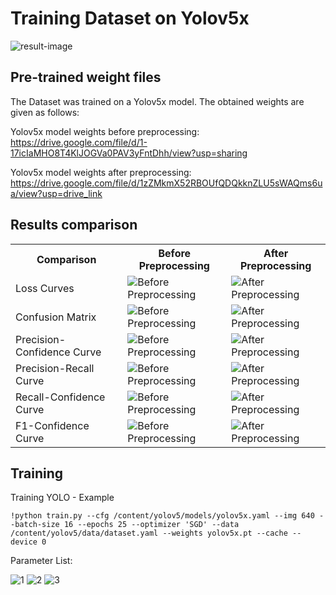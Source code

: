 # Training Dataset on Yolov5x

![result-image](https://github.com/oshani-jayawardane/Mammogram-Dataset/assets/66548835/c2b7913b-e119-4aba-bfda-fede8215f72c)

## Pre-trained weight files

The Dataset was trained on a Yolov5x model. The obtained weights are given as follows:

Yolov5x model weights before preprocessing:
https://drive.google.com/file/d/1-17icIaMHO8T4KlJOGVa0PAV3yFntDhh/view?usp=sharing 

Yolov5x model weights after preprocessing:
https://drive.google.com/file/d/1zZMkmX52RBOUfQDQkknZLU5sWAQms6ua/view?usp=drive_link

## Results comparison

<table>
     <tr>
          <th>Comparison</th>
          <th>Before Preprocessing</th>
          <th>After Preprocessing</th>
        </tr>
     <tr>
          <td>Loss Curves</td>
          <td><img src="https://github.com/oshani-jayawardane/Mammogram-Dataset/assets/66548835/1c901399-852b-46e4-81bf-e9ebc26a1aa2" alt="Before Preprocessing"></td>
          <td><img src="https://github.com/oshani-jayawardane/Mammogram-Dataset/assets/66548835/6fbf9b54-7a2b-4e3d-9abd-baae150024e6" alt="After Preprocessing"></td>
     </tr>
     <tr>
          <td>Confusion Matrix</td>
          <td><img src="![confusion_matrix](https://github.com/oshani-jayawardane/Mammogram-Dataset/assets/66548835/2060aeac-f154-4801-b46b-655736aa704c)
" alt="Before Preprocessing"></td>
          <td><img src="![confusion_matrix](https://github.com/oshani-jayawardane/Mammogram-Dataset/assets/66548835/e0dd7bdc-5aeb-433b-ab55-03e96d4dc7ae)" alt="After Preprocessing"></td>
     </tr>
     <tr>
          <td>Precision-Confidence Curve</td>
          <td><img src="![P_curve](https://github.com/oshani-jayawardane/Mammogram-Dataset/assets/66548835/f037c375-b224-481e-9a6e-d071a730a95d)
" alt="Before Preprocessing"></td>
          <td><img src="![P_curve](https://github.com/oshani-jayawardane/Mammogram-Dataset/assets/66548835/b9f4e12f-be2d-40eb-9bf5-4a082a5ca0fb)
" alt="After Preprocessing"></td>
     </tr>
     <tr>
          <td>Precision-Recall Curve</td>
          <td><img src="![PR_curve](https://github.com/oshani-jayawardane/Mammogram-Dataset/assets/66548835/1906bb69-53ab-41bb-9178-29d8f3a7b4de)
" alt="Before Preprocessing"></td>
          <td><img src="![PR_curve](https://github.com/oshani-jayawardane/Mammogram-Dataset/assets/66548835/b1628a3a-14a6-487a-ae67-66724bce8526)
" alt="After Preprocessing"></td>
     </tr>
     <tr>
          <td>Recall-Confidence Curve</td>
          <td><img src="![R_curve](https://github.com/oshani-jayawardane/Mammogram-Dataset/assets/66548835/16fe2810-b773-4840-a38e-58bd591b7ef1)
" alt="Before Preprocessing"></td>
          <td><img src="![R_curve](https://github.com/oshani-jayawardane/Mammogram-Dataset/assets/66548835/c4df2430-0cf9-4a7f-a88e-aa3952965236)
" alt="After Preprocessing"></td>
     </tr>
     <tr>
          <td>F1-Confidence Curve</td>
          <td><img src="![F1_curve](https://github.com/oshani-jayawardane/Mammogram-Dataset/assets/66548835/42607044-fab9-47cc-9d6d-5dfc7a2df95b)
" alt="Before Preprocessing"></td>
          <td><img src="![F1_curve](https://github.com/oshani-jayawardane/Mammogram-Dataset/assets/66548835/5ccfe819-8fa7-4de5-a767-15792204bb40)
" alt="After Preprocessing"></td>
     </tr>
</table> 

## Training 

Training YOLO - Example
```
!python train.py --cfg /content/yolov5/models/yolov5x.yaml --img 640 --batch-size 16 --epochs 25 --optimizer 'SGD' --data /content/yolov5/data/dataset.yaml --weights yolov5x.pt --cache --device 0
```

Parameter List:

![1](https://github.com/oshani-jayawardane/Mammogram-Dataset/assets/66548835/7b84a46d-ae30-46a9-b346-581d560b4df3)
![2](https://github.com/oshani-jayawardane/Mammogram-Dataset/assets/66548835/ab5647a6-e9ea-4ded-9cdc-502db14a869d)
![3](https://github.com/oshani-jayawardane/Mammogram-Dataset/assets/66548835/90f9de8c-c80e-41b2-a347-8a976439adc4)


